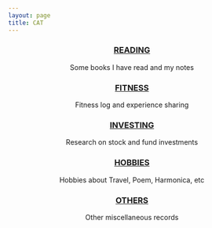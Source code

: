 ```yaml
---
layout: page
title: CAT
---
```


<center>

<p><b><h3><a href="/categories/READING">READING</a></h3></b></p>
<p>Some books I have read and my notes</p>
<p><b><h3><a href="/categories/FITNESS">FITNESS</a></h3></b></p>
<p>Fitness log and experience sharing</p>
<p><b><h3><a href="/categories/INVESTING">INVESTING</a></h3></b></p>
<p>Research on stock and fund investments</p>
<p><b><h3><a href="/categories/HOBBIES">HOBBIES</a></h3></b></p>
<p>Hobbies about Travel, Poem, Harmonica, etc</p>
<p><b><h3><a href="/categories/OTHERS">OTHERS</a></h3></b></p>
<p>Other miscellaneous records</p>

